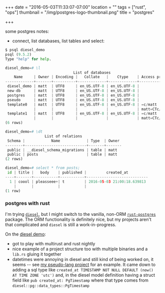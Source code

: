 +++
date = "2016-05-03T11:33:07-07:00"
location = ""
tags = ["rust", "ops"]
thumbnail = "/img/postgres-logo-thumbnail.png"
title = "postgres"

+++

some postgres notes:

<!--more-->

* connect, list databases, list tables and select:

```python
$ psql diesel_demo
psql (9.5.2)
Type "help" for help.

diesel_demo=# \l
                               List of databases
    Name     | Owner | Encoding |   Collate   |    Ctype    | Access privileges
-------------+-------+----------+-------------+-------------+-------------------
 diesel_demo | matt  | UTF8     | en_US.UTF-8 | en_US.UTF-8 |
 new-db      | matt  | UTF8     | en_US.UTF-8 | en_US.UTF-8 |
 postgres    | matt  | UTF8     | en_US.UTF-8 | en_US.UTF-8 |
 pseudo      | matt  | UTF8     | en_US.UTF-8 | en_US.UTF-8 |
 template0   | matt  | UTF8     | en_US.UTF-8 | en_US.UTF-8 | =c/matt          +
             |       |          |             |             | matt=CTc/matt
 template1   | matt  | UTF8     | en_US.UTF-8 | en_US.UTF-8 | =c/matt          +
             |       |          |             |             | matt=CTc/matt
(6 rows)

diesel_demo=# \dt
                  List of relations
 Schema |            Name            | Type  | Owner
--------+----------------------------+-------+-------
 public | __diesel_schema_migrations | table | matt
 public | posts                      | table | matt
(2 rows)

diesel_demo=# select * from posts;
 id | title |   body    | published |         created_at
----+-------+-----------+-----------+----------------------------
  1 | coool | pleasseee+| t         | 2016-05-03 21:00:18.639813
    |       |           |           |
(1 row)

```



### postgres with rust
I'm trying [`diesel`](http://diesel.rs), but I might switch to the vanilla,
non-ORM [`rust-postgres`](https://github.com/sfackler/rust-postgres) package.
The ORM functionality is definitely nice, but my projects aren't that complicated
and `diesel` is still a work-in-progress.

On the [diesel demo](http://diesel.rs/guides/getting-started/):

* got to play with multirust and rust nightly
* nice example of a project structure too with multiple binaries and a `lib.rs` gluing it together
* datetimes were annoying in diesel and still kind of being worked on, it seems --
see [my pseudo-lang project](https://github.com/yosemitebandit/pseudo) for an example.
It came down to adding a sql type like `created_at TIMESTAMP NOT NULL DEFAULT (now() AT TIME ZONE 'utc')`
and, in the diesel model definition having a struct field like `pub created_at: PgTimestamp`
where that type comes from `diesel::pg::data_types::PgTimestamp`
